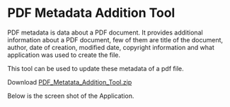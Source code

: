 # PDF Metadata Addition Tool
PDF metadata is data about a PDF document. It provides additional information about a PDF document, few of them are title of the document, author, date of creation, modified date, copyright information and what application was used to create the file. 

This tool can be used to update these metadata of a pdf file.

Download [PDF_Metatata_Addition_Tool.zip](https://github.com/ashishkr568/pdf-metadata-addition/raw/main/PDF_Metatata_Addition_Tool.zip)

Below is the screen shot of the Application.



